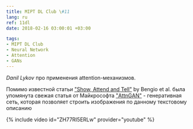 ```yaml
---
title: MIPT DL Club \#11
lang: ru
ref: 11dl
date: 2018-02-16 03:00:01 +03:00

tags:
- MIPT DL Club
- Neural Network
- Attention
- GANs
---
```


_Danil Lykov_ про применения attention-механизмов.

Помимо известной статьи ["Show, Attend and Tell"](https://arxiv.org/abs/1502.03044) by Bengio et al. была упомянута свежая статья от Майкрософта ["AttnGAN"](https://arxiv.org/abs/1711.10485) - генеративная сеть, которая позволяет строить изображения по данному текстовому описанию

{% include video id="ZH77RI5ERLw" provider="youtube" %}
